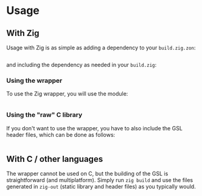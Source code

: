# Usage

## With Zig

Usage with Zig is as simple as adding a dependency to your `build.zig.zon`:

```Zig

```

and including the dependency as needed in your `build.zig`:


### Using the wrapper

To use the Zig wrapper, you will use the module:

```Zig

```

### Using the "raw" C library

If you don't want to use the wrapper, you have to also include the 
GSL header files, which can be done as follows:

```Zig
```

## With C / other languages

The wrapper cannot be used on C, but the building of the GSL is straightforward (and 
multiplatform). Simply run `zig build` and use the files generated in `zig-out` (static library
and header files) as you typically would.
